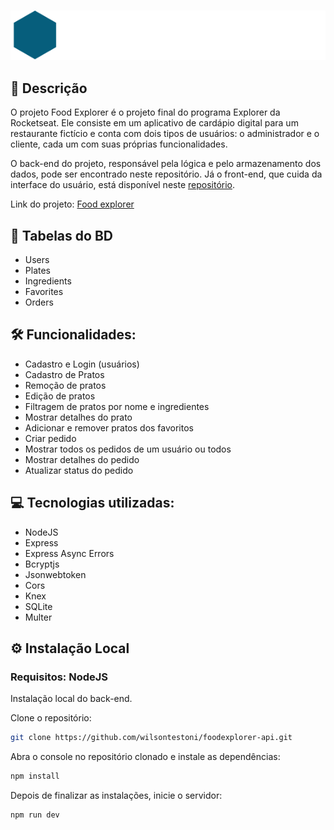 <br>
<p align="center">
<a href= "https://flourishing-elf-04cbc3.netlify.app"><img src="https://github.com/wilsontestoni/foodexplorer-frontend/blob/main/src/assets/logo-explorer.svg" border="0"></a>
</p>

## 📝 Descrição

O projeto Food Explorer é o projeto final do programa Explorer da Rocketseat. Ele consiste em um aplicativo de cardápio digital para um restaurante fictício e conta com dois tipos de usuários: o administrador e o cliente, cada um com suas próprias funcionalidades.

O back-end do projeto, responsável pela lógica e pelo armazenamento dos dados, pode ser encontrado neste repositório. Já o front-end, que cuida da interface do usuário, está disponível neste <a href="https://github.com/wilsontestoni/foodexplorer-api">repositório</a>.

Link do projeto: <a href= "https://flourishing-elf-04cbc3.netlify.app">Food explorer</a>

## 📃 Tabelas do BD
- Users
- Plates
- Ingredients
- Favorites
- Orders

## 🛠️ Funcionalidades: <br>

- Cadastro e Login (usuários)
- Cadastro de Pratos
- Remoção de pratos
- Edição de pratos
- Filtragem de pratos por nome e ingredientes
- Mostrar detalhes do prato
- Adicionar e remover pratos dos favoritos
- Criar pedido
- Mostrar todos os pedidos de um usuário ou todos
- Mostrar detalhes do pedido
- Atualizar status do pedido

## 💻 Tecnologias utilizadas: <br>
- NodeJS
- Express
- Express Async Errors
- Bcryptjs
- Jsonwebtoken
- Cors
- Knex
- SQLite
- Multer

## ⚙ Instalação Local

### Requisitos: NodeJS 

Instalação local do back-end.

Clone o repositório:
```sh
git clone https://github.com/wilsontestoni/foodexplorer-api.git
```

Abra o console no repositório clonado e instale as dependências:
```sh
npm install
```

Depois de finalizar as instalações, inicie o servidor:
```sh
npm run dev
```
<br>

